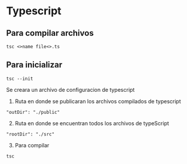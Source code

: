 # Typescript

## Para compilar archivos
```
tsc <>name file<>.ts
```
## Para inicializar
```
tsc --init
```
Se creara un archivo de configuracion de typescript

1. Ruta en donde se publicaran los archivos compilados de typescript
```
"outDir": "./public"
```
2. Ruta en donde se encuentran todos los archivos de typeScript
```
"rootDir": "./src"
```
3. Para compilar
```
tsc
```